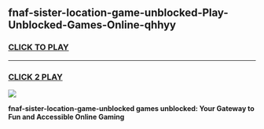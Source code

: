 
## fnaf-sister-location-game-unblocked-Play-Unblocked-Games-Online-qhhyy
<h3>
<a href="https://premium76.site?title=fnaf-sister-location-game-unblocked&ref=25A">CLICK TO PLAY</a></h3>
<hr>

<h3>
<a href="https://premium76.site?title=fnaf-sister-location-game-unblocked&ref=25A">CLICK 2 PLAY</a>
  
</h3>

<a href="https://premium76.site?title=fnaf-sister-location-game-unblocked&ref=25A"><img src="https://clearcache.store/games.png"></a>


**fnaf-sister-location-game-unblocked games unblocked: Your Gateway to Fun and Accessible Online Gaming**
